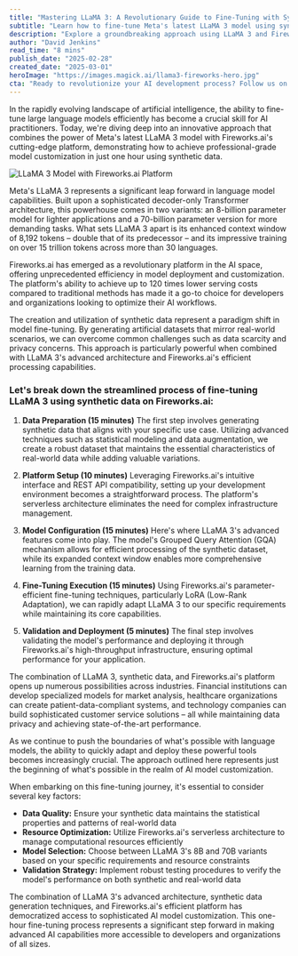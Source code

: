 ```yaml
---
title: "Mastering LLaMA 3: A Revolutionary Guide to Fine-Tuning with Synthetic Data on Fireworks.ai"
subtitle: "Learn how to fine-tune Meta's latest LLaMA 3 model using synthetic data in just one hour"
description: "Explore a groundbreaking approach using LLaMA 3 and Fireworks.ai for efficient fine-tuning with synthetic data. Achieve professional-grade customization in one hour and explore new possibilities in AI development."
author: "David Jenkins"
read_time: "8 mins"
publish_date: "2025-02-28"
created_date: "2025-03-01"
heroImage: "https://images.magick.ai/llama3-fireworks-hero.jpg"
cta: "Ready to revolutionize your AI development process? Follow us on LinkedIn for more cutting-edge insights on AI model customization and stay updated with the latest developments in LLaMA 3 and Fireworks.ai technology."
---
```


In the rapidly evolving landscape of artificial intelligence, the ability to fine-tune large language models efficiently has become a crucial skill for AI practitioners. Today, we're diving deep into an innovative approach that combines the power of Meta's latest LLaMA 3 model with Fireworks.ai's cutting-edge platform, demonstrating how to achieve professional-grade model customization in just one hour using synthetic data.

![LLaMA 3 Model with Fireworks.ai Platform](https://images.magick.ai/llama3-fireworks-hero.jpg)

Meta's LLaMA 3 represents a significant leap forward in language model capabilities. Built upon a sophisticated decoder-only Transformer architecture, this powerhouse comes in two variants: an 8-billion parameter model for lighter applications and a 70-billion parameter version for more demanding tasks. What sets LLaMA 3 apart is its enhanced context window of 8,192 tokens – double that of its predecessor – and its impressive training on over 15 trillion tokens across more than 30 languages.

Fireworks.ai has emerged as a revolutionary platform in the AI space, offering unprecedented efficiency in model deployment and customization. The platform's ability to achieve up to 120 times lower serving costs compared to traditional methods has made it a go-to choice for developers and organizations looking to optimize their AI workflows.

The creation and utilization of synthetic data represent a paradigm shift in model fine-tuning. By generating artificial datasets that mirror real-world scenarios, we can overcome common challenges such as data scarcity and privacy concerns. This approach is particularly powerful when combined with LLaMA 3's advanced architecture and Fireworks.ai's efficient processing capabilities.

### Let's break down the streamlined process of fine-tuning LLaMA 3 using synthetic data on Fireworks.ai:

1. **Data Preparation (15 minutes)**
   The first step involves generating synthetic data that aligns with your specific use case. Utilizing advanced techniques such as statistical modeling and data augmentation, we create a robust dataset that maintains the essential characteristics of real-world data while adding valuable variations.

2. **Platform Setup (10 minutes)**
   Leveraging Fireworks.ai's intuitive interface and REST API compatibility, setting up your development environment becomes a straightforward process. The platform's serverless architecture eliminates the need for complex infrastructure management.

3. **Model Configuration (15 minutes)**
   Here's where LLaMA 3's advanced features come into play. The model's Grouped Query Attention (GQA) mechanism allows for efficient processing of the synthetic dataset, while its expanded context window enables more comprehensive learning from the training data.

4. **Fine-Tuning Execution (15 minutes)**
   Using Fireworks.ai's parameter-efficient fine-tuning techniques, particularly LoRA (Low-Rank Adaptation), we can rapidly adapt LLaMA 3 to our specific requirements while maintaining its core capabilities.

5. **Validation and Deployment (5 minutes)**
   The final step involves validating the model's performance and deploying it through Fireworks.ai's high-throughput infrastructure, ensuring optimal performance for your application.

The combination of LLaMA 3, synthetic data, and Fireworks.ai's platform opens up numerous possibilities across industries. Financial institutions can develop specialized models for market analysis, healthcare organizations can create patient-data-compliant systems, and technology companies can build sophisticated customer service solutions – all while maintaining data privacy and achieving state-of-the-art performance.

As we continue to push the boundaries of what's possible with language models, the ability to quickly adapt and deploy these powerful tools becomes increasingly crucial. The approach outlined here represents just the beginning of what's possible in the realm of AI model customization.

When embarking on this fine-tuning journey, it's essential to consider several key factors:
- **Data Quality:** Ensure your synthetic data maintains the statistical properties and patterns of real-world data
- **Resource Optimization:** Utilize Fireworks.ai's serverless architecture to manage computational resources efficiently
- **Model Selection:** Choose between LLaMA 3's 8B and 70B variants based on your specific requirements and resource constraints
- **Validation Strategy:** Implement robust testing procedures to verify the model's performance on both synthetic and real-world data

The combination of LLaMA 3's advanced architecture, synthetic data generation techniques, and Fireworks.ai's efficient platform has democratized access to sophisticated AI model customization. This one-hour fine-tuning process represents a significant step forward in making advanced AI capabilities more accessible to developers and organizations of all sizes.